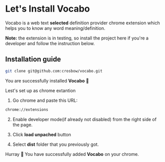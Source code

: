 # Let's Install **Vocabo**

Vocabo is a web text **selected** definition provider chrome extension which helps you to know any word meaning/definition.

**Note:** the extension is in testing, so install the project here if you're a developer and follow the instruction below.

## Installation guide

```bash
git clone git@github.com:crosbow/vocabo.git
```
You are successfully installed **Vocabo** 👏

Lest's set up as chrome extantion

1. Go chrome and paste this URL:

```bash
chrome://extensions
```

2. Enable developer mode(if already not disabled) from the right side of the page.

3. Click **load unpached** button

4. Select **dist** folder that you previously got.

Hurray 🎊 You have successfully added **Vocabo** on your chrome.
